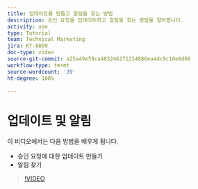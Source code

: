 ```yaml
---
title: 업데이트를 만들고 알림을 찾는 방법
description: 승인 요청을 업데이트하고 알림을 찾는 방법을 알아봅니다.
activity: use
type: Tutorial
team: Technical Marketing
jira: KT-8809
doc-type: video
source-git-commit: a25a49e59ca483246271214886ea4dc9c10e8d66
workflow-type: tm+mt
source-wordcount: '39'
ht-degree: 100%

---
```


# 업데이트 및 알림

이 비디오에서는 다음 방법을 배우게 됩니다.

* 승인 요청에 대한 업데이트 만들기
* 알림 찾기

>[!VIDEO](https://video.tv.adobe.com/v/335109/?quality=12&learn=on)

<!---
learn more URLS
Tag others on updates
Update work
--->
